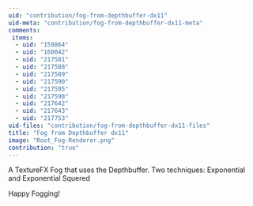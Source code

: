 ```yaml
---
uid: "contribution/fog-from-depthbuffer-dx11"
uid-meta: "contribution/fog-from-depthbuffer-dx11-meta"
comments: 
 items: 
  - uid: "159864"
  - uid: "160042"
  - uid: "217581"
  - uid: "217588"
  - uid: "217589"
  - uid: "217590"
  - uid: "217595"
  - uid: "217598"
  - uid: "217642"
  - uid: "217643"
  - uid: "217753"
uid-files: "contribution/fog-from-depthbuffer-dx11-files"
title: "Fog from Depthbuffer dx11"
image: "Root_Fog-Renderer.png"
contribution: "true"
---
```


A TextureFX Fog that uses the Depthbuffer. Two techniques: Exponential and Exponential Squered

Happy Fogging!